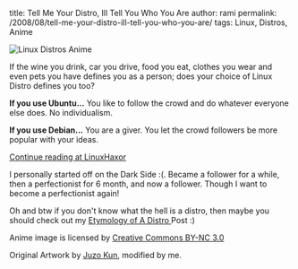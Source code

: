 title: Tell Me Your Distro, Ill Tell You Who You Are
author: rami
permalink: /2008/08/tell-me-your-distro-ill-tell-you-who-you-are/
tags: Linux, Distros, Anime

![Linux Distros Anime]({filename}/images/linux-distros-anime.jpeg)

If the wine you drink, car you drive, food you eat, clothes you wear and even pets you have defines you as a person; does your choice of Linux Distro defines you too?

**If you use Ubuntu...** You like to follow the crowd and do whatever everyone else does. No individualism.

**If you use Debian...** You are a giver. You let the crowd followers be more popular with your ideas.

[Continue reading at LinuxHaxor](http://www.linuxhaxor.net/2008/08/14/does-this-distro-make-me-look-fat/)

I personally started off on the Dark Side :(. Became a follower for a while, then a perfectionist for 6 month, and now a follower. Though I want to become a perfectionist again!

Oh and btw if you don't know what the hell is a distro, then maybe you should check out my [Etymology of A Distro ]({filename}/blog/2009-03-11-etymology-of-an-open-source-appproject.markdown) Post :)


Anime image is licensed by [Creative Commons BY-NC 3.0](http://creativecommons.org/licenses/by-nc/3.0/)

Original Artwork by [Juzo Kun](http://juzo-kun.deviantart.com/art/Linux-tan-Lineart-23093548), modified by me.
